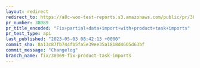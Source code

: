 ```yaml
---
layout: redirect
redirect_to: https://a8c-woo-test-reports.s3.amazonaws.com/public/pr/38089/api/index.html
pr_number: 38089
pr_title_encoded: "Fix+partial+data+import+with+product+task+imports"
pr_test_type: api
last_published: "2023-05-03 08:42:13 +0000"
commit_sha: 8a13c87fb744fb5fa5e39ee35a1818d4605d63bf
commit_message: "Changelog"
branch_name: fix/38069-fix-product-task-imports
---
```

